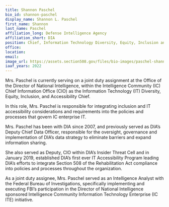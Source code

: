 ```yaml
---
title: Shannon Paschel
bio_id: shannon-paschel
display_name: Shannon L. Paschel
first_name: Shannon
last_name: Paschel
affiliation_long: Defense Intelligence Agency
affiliation_short: DIA
position: Chief, Information Technology Diversity, Equity, Inclusion and Accessibility
office: 
location: 
email: 
image_url: https://assets.section508.gov/files/bio-images/paschel-shannon.png
iaaf_years: 2022
---
```

Mrs. Paschel is currently serving on a joint duty assignment at the Office of the Director of National Intelligence, within the Intelligence Community (IC) Chief Information Office (CIO) as the Information Technology (IT) Diversity, Equity, Inclusion, and Accessibility Chief.

In this role, Mrs. Paschel is responsible for integrating inclusion and IT accessibility considerations and requirements into the policies and processes that govern IC enterprise IT.

Mrs. Paschel has been with DIA since 2007, and previously served as DIA’s Deputy Chief Data Officer, responsible for the oversight, governance and implementation of DIA’s data strategy to eliminate barriers and expand information sharing. 

She also served as Deputy, CIO within DIA’s Insider Threat Cell and in January 2019, established DIA’s first ever IT Accessibility Program leading DIA’s efforts to integrate Section 508 of the Rehabilitation Act compliance into policies and processes throughout the organization. 

As a joint duty assignee, Mrs. Paschel served as an Intelligence Analyst with the Federal Bureau of Investigations, specifically implementing and executing FBI’s participation in the Director of National Intelligence sponsored Intelligence Community Information Technology Enterprise (IC ITE) initiative.